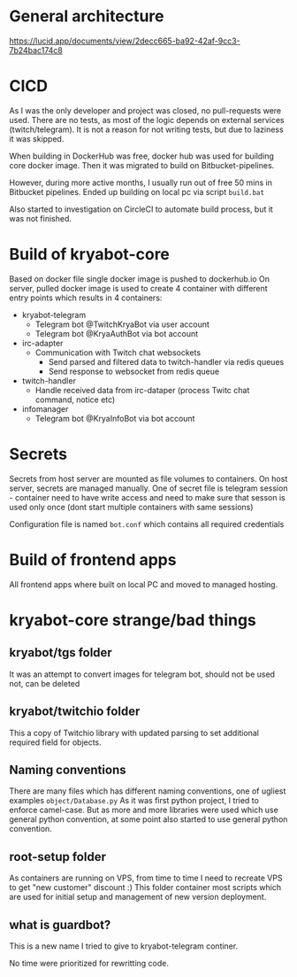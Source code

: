 # General architecture
https://lucid.app/documents/view/2decc665-ba92-42af-9cc3-7b24bac174c8

# CICD
As I was the only developer and project was closed, no pull-requests were used.
There are no tests, as most of the logic depends on external services (twitch/telegram). It is not a reason for not writing tests, but due to laziness it was skipped.

When building in DockerHub was free, docker hub was used for building core docker image.
Then it was migrated to build on Bitbucket-pipelines. 

However, during more active months, I usually run out of free 50 mins in Bitbucket pipelines.
Ended up building on local pc via script `build.bat`

Also started to investigation on CircleCI to automate build process, but it was not finished.

# Build of kryabot-core
Based on docker file single docker image is pushed to dockerhub.io
On server, pulled docker image is used to create 4 container with different entry points which results in 4 containers:

- kryabot-telegram
  - Telegram bot @TwitchKryaBot via user account
  - Telegram bot @KryaAuthBot via bot account
- irc-adapter
  - Communication with Twitch chat websockets
    - Send parsed and filtered data to twitch-handler via redis queues
    - Send response to websocket from redis queue
- twitch-handler
  - Handle received data from irc-dataper (process Twitc chat command, notice etc)
- infomanager
  - Telegram bot @KryaInfoBot via bot account
  
# Secrets
Secrets from host server are mounted as file volumes to containers.
On host server, secrets are managed manually.
One of secret file is telegram session - container need to have write access and need to make sure that sesson is used only once (dont start multiple containers with same sessions)

Configuration file is named `bot.conf` which contains all required credentials

# Build of frontend apps
All frontend apps where built on local PC and moved to managed hosting.

# kryabot-core strange/bad things
## kryabot/tgs folder
It was an attempt to convert images for telegram bot, should not be used not, can be deleted
## kryabot/twitchio folder
This a copy of Twitchio library with updated parsing to set additional required field for objects.
## Naming conventions
There are many files which has different naming conventions, one of ugliest examples `object/Database.py`
As it was first python project, I tried to enforce camel-case. But as more and more libraries were used which use general python convention, at some point also started to use general python convention.
## root-setup folder
As containers are running on VPS, from time to time I need to recreate VPS to get "new customer" discount :)
This folder container most scripts which are used for initial setup and management of new version deployment.
## what is guardbot?
This is a new name I tried to give to kryabot-telegram continer.

No time were prioritized for rewritting code.
